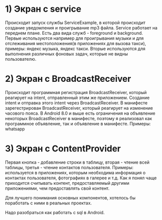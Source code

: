 # 1) Экран с service
Происходит запуск службы ServiceExample, в которой происходит создание уведомления и проигрывание mp3 файла. Service работает на переднем плане.
Есть два вида служб - foreground и background. Первые используются например для проигрывания музыки и для отслеживания местоположения(в приложениях для вызова такси), примеры: яндекс музыка, яндекс такси.
Вторые используются для выполнения различных фоновых задач, которые не видны пользователю.

# 2) Экран с BroadcastReceiver
Происходит программная регистрация BroadcastReceiver, который реагирует на intent, отправленный этим же приложением. Создание intent и отправка этого intent через BroadcastReceiver.
В манифесте зарегестрирован BroadcastReceiver, который реагирует на изменение часового пояса.
В Android 8.0 и выше есть ограничения на объявление некоторых BroadcastReceiver в манифесте, поэтому я реализовал как программное объявление, так и объявление в манифесте.
Примеры: whatsapp

# 3) Экран с ContentProvider
Первая кнопка - добавление строки в таблицу, вторая - чтение всей таблицы, третья - чтение контактов пользователя.
Примеры: используется в приложениях, которым необходима информация о контактах пользователя, фотографиях в галерее и т.д. Как я понял чаще приходится считывать контент, предоставляемый другими приложениями, чем предоставлять свой контент.

Для лучшего понимания основных компонентов, хотелось бы поработать с ними в реальных проектах. 

Надо разобраться как работать с sql в Android.

